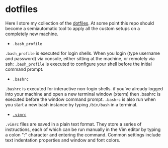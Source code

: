 # dotfiles

Here I store my collection of the [dotfiles](https://wiki.archlinux.org/index.php/Dotfiles). At some point this repo should become a semiautomatic tool to apply all the custom setups on a completely new machine.

- `.bash_profile` 

`.bash_profile` is executed for login shells. When you login (type username and password) via console, either sitting at the machine, or remotely via ssh: `.bash_profile` is executed to configure your shell before the initial command prompt.

- `.bashrc`

`.bashrc` is executed for interactive non-login shells. if you’ve already logged into your machine and open a new terminal window (xterm) then .bashrc is executed before the window command prompt. `.bashrc` is also run when you start a new bash instance by typing `/bin/bash` in a terminal.

- [`.vimrc`](https://github.com/BasilMinkov/dotfiles/blob/master/.vimrc)

`.vimrc` files are saved in a plain text format. They store a series of instructions, each of which can be run manually in the Vim editor by typing a colon ":" character and entering the command. Common settings include text indentation properties and window and font colors.
